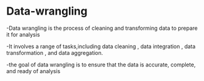 # Data-wrangling

-Data wrangling is the process of cleaning and transforming data to prepare it for analysis 

-It involves a range of tasks,including data cleaning , data integration , data transformation , and data aggregation.

-the goal of data wrangling is to ensure that the data is accurate, complete, and ready of analysis



